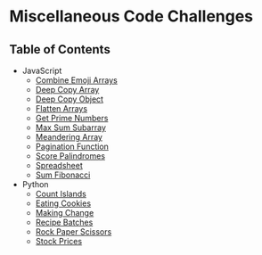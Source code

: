 # Miscellaneous Code Challenges

## Table of Contents

-   JavaScript
    -   [Combine Emoji Arrays](combine-emoji-arrays)
    -   [Deep Copy Array](deep-copy-array)
    -   [Deep Copy Object](deep-copy-object)
    -   [Flatten Arrays](flatten-arrays)
    -   [Get Prime Numbers](get-prime-numbers)
    -   [Max Sum Subarray](maximum-sum-subarray)
    -   [Meandering Array](meandering-array)
    -   [Pagination Function](pagination-function)
    -   [Score Palindromes](score-palindromes)
    -   [Spreadsheet](spreadsheet)
    -   [Sum Fibonacci](sum-fibonacci)
-   Python
    -   [Count Islands](count-islands)
    -   [Eating Cookies](eating-cookies)
    -   [Making Change](making-change)
    -   [Recipe Batches](recipe-batches)
    -   [Rock Paper Scissors](rock-paper-scissors)
    -   [Stock Prices](stock-prices)
